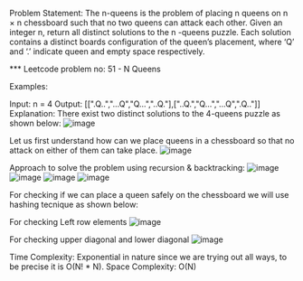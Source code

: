 Problem Statement: 
The n-queens is the problem of placing n queens on n × n chessboard such that no two queens can attack each other. Given an integer n, return all distinct solutions to 
the n -queens puzzle. Each solution contains a distinct boards configuration of the queen’s placement, where ‘Q’ and ‘.’ indicate queen and empty space respectively.

*** Leetcode problem no: 51 - N Queens

Examples:

Input: n = 4
Output: [[".Q..","...Q","Q...","..Q."],["..Q.","Q...","...Q",".Q.."]]
Explanation: There exist two distinct solutions to the 4-queens puzzle as shown below:
![image](https://github.com/mirchanv/Data-Structures-Algorithms/assets/137283854/3e712e6c-d978-4682-8eff-4454a51de010)

Let us first understand how can we place queens in a chessboard so that no attack on either of them can take place.
![image](https://github.com/mirchanv/Data-Structures-Algorithms/assets/137283854/044619fc-23c1-4211-a300-12ae09b71fc2)

Approach to solve the problem using recursion & backtracking:
![image](https://github.com/mirchanv/Data-Structures-Algorithms/assets/137283854/6ebef9c4-0ee0-4ea0-8bbf-1588cd979239)
![image](https://github.com/mirchanv/Data-Structures-Algorithms/assets/137283854/fb8b384c-7b11-49ab-92fd-25b2638abdab)
![image](https://github.com/mirchanv/Data-Structures-Algorithms/assets/137283854/f9aa4d24-805c-4be4-bd82-da7833f059b5)
![image](https://github.com/mirchanv/Data-Structures-Algorithms/assets/137283854/565f8335-0358-4807-90ab-e1eaa1c79e59)

For checking if we can place a queen safely on the chessboard we will use hashing tecnique as shown below:

For checking Left row elements
![image](https://github.com/mirchanv/Data-Structures-Algorithms/assets/137283854/a8fe5892-6c9f-4a4f-96cc-9b0fea0ccda5)

For checking upper diagonal and lower diagonal
![image](https://github.com/mirchanv/Data-Structures-Algorithms/assets/137283854/8eeb9008-c589-434f-b386-73f03cc270a6)


Time Complexity: Exponential in nature since we are trying out all ways, to be precise it is O(N! * N).
Space Complexity: O(N)






